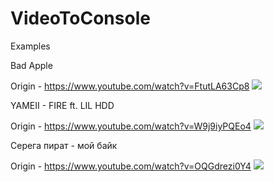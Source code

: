 # VideoToConsole
Examples

Bad Apple

Origin - https://www.youtube.com/watch?v=FtutLA63Cp8
![](https://github.com/YorickDano/VideoToConsole/blob/master/ImageConverter/Examples/BadApple.gif)

YAMEII - FIRE ft. LIL HDD

Origin - https://www.youtube.com/watch?v=W9j9iyPQEo4
![](https://github.com/YorickDano/VideoToConsole/blob/master/ImageConverter/Examples/Fire.gif)

Серега пират - мой байк

Origin - https://www.youtube.com/watch?v=OQGdrezi0Y4
![](https://github.com/YorickDano/VideoToConsole/blob/master/ImageConverter/Examples/MyBike.gif)
